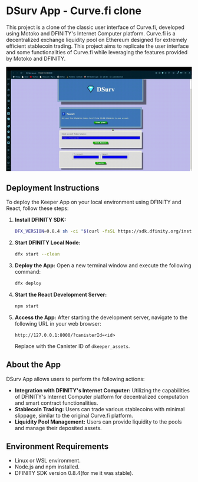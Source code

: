 # DSurv App - Curve.fi clone 

This project is a clone of the classic user interface of Curve.fi, developed using Motoko and DFINITY's Internet Computer platform. Curve.fi is a decentralized exchange liquidity pool on Ethereum designed for extremely efficient stablecoin trading. This project aims to replicate the user interface and some functionalities of Curve.fi while leveraging the features provided by Motoko and DFINITY.

<div align="center">
  <img src="https://github.com/Hariram-6674/DSurv-for-trading-tokens/raw/main/demo.gif" alt="DSurv">
</div>

## Deployment Instructions

To deploy the Keeper App on your local environment using DFINITY and React, follow these steps:

1. **Install DFINITY SDK:**
   ```bash
   DFX_VERSION=0.8.4 sh -ci "$(curl -fsSL https://sdk.dfinity.org/install.sh)"
   ```

2. **Start DFINITY Local Node:**
   ```bash
   dfx start --clean
   ```

3. **Deploy the App:**
   Open a new terminal window and execute the following command:
   ```bash
   dfx deploy
   ```

4. **Start the React Development Server:**
   ```bash
   npm start
   ```

5. **Access the App:**
   After starting the development server, navigate to the following URL in your web browser:
   ```
   http://127.0.0.1:8000/?canisterId=<id>
   ```
   Replace with the Canister ID of `dkeeper_assets`.

## About the App

DSurv App allows users to perform the following actions:

- **Integration with DFINITY's Internet Computer:** Utilizing the capabilities of DFINITY's Internet Computer platform for decentralized computation and smart contract functionalities.
- **Stablecoin Trading:** Users can trade various stablecoins with minimal slippage, similar to the original Curve.fi platform.
- **Liquidity Pool Management:** Users can provide liquidity to the pools and manage their deposited assets.

## Environment Requirements

- Linux or WSL environment.
- Node.js and npm installed.
- DFINITY SDK version 0.8.4(for me it was stable).
